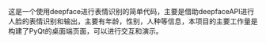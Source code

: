 这是一个使用deepface进行表情识别的简单代码，主要是借助deepfaceAPI进行人脸的表情识别和输出，主要有年龄，性别，人种等信息，本项目的主要工作量是构建了PyQt的桌面端页面，可以进行交互和演示。
